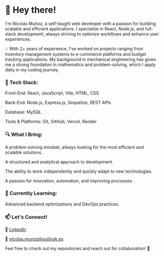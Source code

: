 # 👋 Hey there! 

I'm Nicolás Muñoz, a self-taught web developer with a passion for building scalable and efficient applications. I specialize in React, Node.js, and full-stack development, always striving to optimize workflows and enhance user experiences.

💡 With 2+ years of experience, I've worked on projects ranging from inventory management systems to e-commerce platforms and budget tracking applications. My background in mechanical engineering has given me a strong foundation in mathematics and problem-solving, which I apply daily in my coding journey.

### 🔧 Tech Stack:

Front-End: React, JavaScript, Vite, HTML, CSS

Back-End: Node.js, Express.js, Sequelize, REST APIs

Database: MySQL

Tools & Platforms: Git, GitHub, Vercel, Render


### 🔍 What I Bring:

A problem-solving mindset, always looking for the most efficient and scalable solutions.

A structured and analytical approach to development.

The ability to work independently and quickly adapt to new technologies.

A passion for innovation, automation, and improving processes.

### 🌱 Currently Learning: 

Advanced backend optimizations and DevOps practices.

### 📫 Let's Connect!

💼 [LinkedIn](https://www.linkedin.com/in/nicolas-munoz-nmz/)

📧 nicolas.munoz@outlook.es

Feel free to check out my repositories and reach out for collaboration! 🚀
